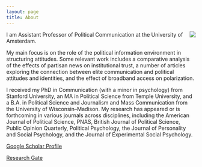 ```yaml
---
layout: page
title: About
---
```


<img align="right" src="https://dl.dropboxusercontent.com/u/42416194/ylelkes_01.jpeg"> I  am Assistant Professor of Political Communication at the University of Amsterdam. 

My main focus is on the role of the political information environment in structuring attitudes. Some relevant work includes a comparative analysis of the effects of partisan news on institutional trust, a number of articles exploring the connection between elite communication and political attitudes and identities, and the effect of broadband access on polarization. 

I received my PhD in Communication (with a minor in psychology) from Stanford University, an MA in Political Science from Temple University, and a B.A. in Political Science and Journalism and Mass Communication from the University of Wisconsin–Madison.
My research has appeared or is forthcoming in various journals across disciplines, including the American Journal of Political Science, PNAS, British Journal of Political Science, Public Opinion Quarterly, Political Psychology, the Journal of Personality and Social Psychology, and the Journal of Experimental Social Psychology.

[Google Scholar Profile](http://scholar.google.nl/citations?user=agGvWl8AAAAJ&hl=en) 

[Research Gate](https://www.researchgate.net/profile/Yphtach_Lelkes?ev=hdr_xprf)
